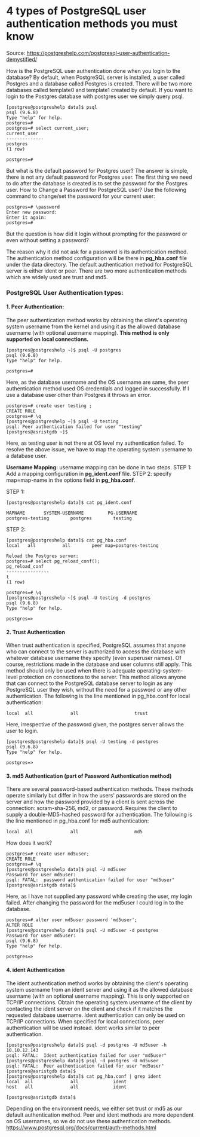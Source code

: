 # 4 types of PostgreSQL user authentication methods you must know

Source: https://postgreshelp.com/postgresql-user-authentication-demystified/

How is the PostgreSQL user authentication done when you login to the database?
By default, when PostgreSQL server is installed, a user called Postgres and a database called Postgres is created. There will be two more databases called template0 and template1 created by default. If you want to login to the Postgres database with postgres user we simply query psql.
```
[postgres@postgreshelp data]$ psql
psql (9.6.8)
Type "help" for help.
postgres=#
postgres=# select current_user;
current_user
--------------
postgres
(1 row)
 
postgres=#
```

But what is the default password for Postgres user? The answer is simple, there is not any default password for Postgres user. The first thing we need to do after the database is created is to set the password for the Postgres user.
How to Change a Password for PostgreSQL user?
Use the following command to change/set the password for your current user:
```
postgres=# \password
Enter new password:
Enter it again:
postgres=#
```
But the question is how did it login without prompting for the password or even without setting a password?

The reason why it did not ask for a password is its authentication method. The authentication method configuration will be there in **pg_hba.conf** file under the data directory. The default authentication method for PostgreSQL server is either ident or peer. There are two more authentication methods which are widely used are trust and md5.

### PostgreSQL User Authentication types:
#### 1. Peer Authentication:
The peer authentication method works by obtaining the client's operating system username from the kernel and using it as the allowed database username (with optional username mapping). **This method is only supported on local connections.**
```
[postgres@postgreshelp ~]$ psql -U postgres
psql (9.6.8)
Type "help" for help.
 
postgres=#
```

Here, as the database username and the OS username are same, the peer authentication method used OS credentials and logged in successfully. If I use a database user other than Postgres it throws an error.
```
postgres=# create user testing ;
CREATE ROLE
postgres=# \q
[postgres@postgreshelp ~]$ psql -U testing
psql: Peer authentication failed for user "testing"
[postgres@asristgdb ~]$
```
Here, as testing user is not there at OS level my authentication failed. To resolve the above issue, we have to map the operating system username to a database user.

**Username Mapping:**
username mapping can be done in two steps. 
STEP 1: Add a mapping configuration in **pg_ident.conf** file.
STEP 2: specify map=map-name in the options field in **pg_hba.conf**.

STEP 1:
```
[postgres@postgreshelp data]$ cat pg_ident.conf
 
MAPNAME       SYSTEM-USERNAME         PG-USERNAME
postgres-testing        postgres        testing
``` 
STEP 2:
```
[postgres@postgreshelp data]$ cat pg_hba.conf
local   all          all        peer map=postgres-testing

Reload the Postgres server:
postgres=# select pg_reload_conf();
pg_reload_conf
----------------
t
(1 row)
 
postgres=# \q
[postgres@postgreshelp ~]$ psql -U testing -d postgres
psql (9.6.8)
Type "help" for help.
 
postgres=>
```
#### 2. Trust Authentication
When trust authentication is specified, PostgreSQL assumes that anyone who can connect to the server is authorized to access the database with whatever database username they specify (even superuser names). Of course, restrictions made in the database and user columns still apply. This method should only be used when there is adequate operating-system-level protection on connections to the server. This method allows anyone that can connect to the PostgreSQL database server to login as any PostgreSQL user they wish, without the need for a password or any other authentication. The following is the line mentioned in pg_hba.conf for local authentication:
```
local  all              all                     trust
```
Here, irrespective of the password given, the postgres server allows the user to login.
```
[postgres@postgreshelp data]$ psql -U testing -d postgres
psql (9.6.8)
Type "help" for help.
 
postgres=>
```
#### 3. md5 Authentication (part of Password Authentication method)
There are several password-based authentication methods. These methods operate similarly but differ in how the users' passwords are stored on the server and how the password provided by a client is sent across the connection: scram-sha-256, md2, or password.
Requires the client to supply a double-MD5-hashed password for authentication. The following is the line mentioned in pg_hba.conf for md5 authentication:
```
local  all              all                     md5
```
How does it work?
```
postgres=# create user md5user;
CREATE ROLE
postgres=# \q
[postgres@postgreshelp data]$ psql -U md5user
Password for user md5user:
psql: FATAL:  password authentication failed for user "md5user"
[postgres@asristgdb data]$
```
Here, as I have not supplied any password while creating the user, my login failed. After changing the password for the md5user I could log in to the database.
```
postgres=# alter user md5user password 'md5user';
ALTER ROLE
[postgres@postgreshelp data]$ psql -U md5user -d postgres
Password for user md5user:
psql (9.6.8)
Type "help" for help.
 
postgres=>
```

#### 4. ident Authentication
The ident authentication method works by obtaining the client's operating system username from an ident server and using it as the allowed database username (with an optional username mapping). This is only supported on TCP/IP connections.
Obtain the operating system username of the client by contacting the ident server on the client and check if it matches the requested database username. Ident authentication can only be used on TCP/IP connections. When specified for local connections, peer authentication will be used instead. ident works similar to peer authentication.
```
[postgres@postgreshelp data]$ psql -d postgres -U md5user -h 10.10.12.143
psql: FATAL:  Ident authentication failed for user "md5user"
[postgres@postgreshelp data]$ psql -d postgres -U md5user
psql: FATAL:  Peer authentication failed for user "md5user"
[postgres@asristgdb data]$
[postgres@postgreshelp data]$ cat pg_hba.conf | grep ident
local  all              all             ident
host   all              all             ident
 
[postgres@asristgdb data]$
```

Depending on the environment needs, we either set trust or md5 as our default authentication method. Peer and ident methods are more dependent on OS usernames, so we do not use these authentication methods.
https://www.postgresql.org/docs/current/auth-methods.html

